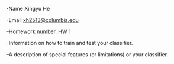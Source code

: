 -Name
Xingyu He

-Email
xh2513@columbia.edu

–Homework number.
HW 1

–Information on how to train and test your classifier.


–A description of special features (or limitations) or your classifier.